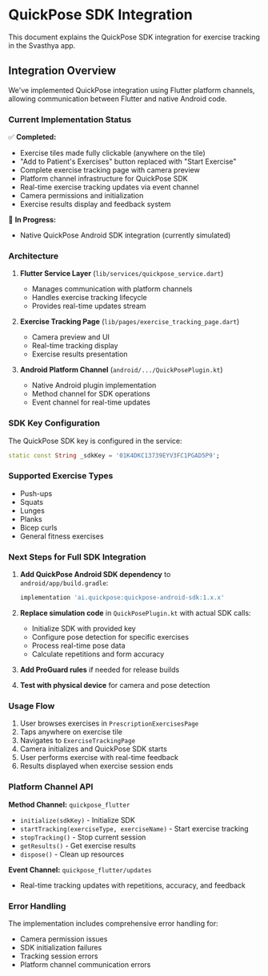 # QuickPose SDK Integration

This document explains the QuickPose SDK integration for exercise tracking in the Svasthya app.

## Integration Overview

We've implemented QuickPose integration using Flutter platform channels, allowing communication between Flutter and native Android code.

### Current Implementation Status

✅ **Completed:**
- Exercise tiles made fully clickable (anywhere on the tile)
- "Add to Patient's Exercises" button replaced with "Start Exercise"
- Complete exercise tracking page with camera preview
- Platform channel infrastructure for QuickPose SDK
- Real-time exercise tracking updates via event channel
- Camera permissions and initialization
- Exercise results display and feedback system

🚧 **In Progress:**
- Native QuickPose Android SDK integration (currently simulated)

### Architecture

1. **Flutter Service Layer** (`lib/services/quickpose_service.dart`)
   - Manages communication with platform channels
   - Handles exercise tracking lifecycle
   - Provides real-time updates stream

2. **Exercise Tracking Page** (`lib/pages/exercise_tracking_page.dart`)
   - Camera preview and UI
   - Real-time tracking display
   - Exercise results presentation

3. **Android Platform Channel** (`android/.../QuickPosePlugin.kt`)
   - Native Android plugin implementation
   - Method channel for SDK operations
   - Event channel for real-time updates

### SDK Key Configuration

The QuickPose SDK key is configured in the service:
```dart
static const String _sdkKey = '01K4DKC13739EYV3FC1PGAD5P9';
```

### Supported Exercise Types

- Push-ups
- Squats
- Lunges
- Planks
- Bicep curls
- General fitness exercises

### Next Steps for Full SDK Integration

1. **Add QuickPose Android SDK dependency** to `android/app/build.gradle`:
   ```gradle
   implementation 'ai.quickpose:quickpose-android-sdk:1.x.x'
   ```

2. **Replace simulation code** in `QuickPosePlugin.kt` with actual SDK calls:
   - Initialize SDK with provided key
   - Configure pose detection for specific exercises
   - Process real-time pose data
   - Calculate repetitions and form accuracy

3. **Add ProGuard rules** if needed for release builds

4. **Test with physical device** for camera and pose detection

### Usage Flow

1. User browses exercises in `PrescriptionExercisesPage`
2. Taps anywhere on exercise tile
3. Navigates to `ExerciseTrackingPage`
4. Camera initializes and QuickPose SDK starts
5. User performs exercise with real-time feedback
6. Results displayed when exercise session ends

### Platform Channel API

**Method Channel:** `quickpose_flutter`
- `initialize(sdkKey)` - Initialize SDK
- `startTracking(exerciseType, exerciseName)` - Start exercise tracking
- `stopTracking()` - Stop current session
- `getResults()` - Get exercise results
- `dispose()` - Clean up resources

**Event Channel:** `quickpose_flutter/updates`
- Real-time tracking updates with repetitions, accuracy, and feedback

### Error Handling

The implementation includes comprehensive error handling for:
- Camera permission issues
- SDK initialization failures
- Tracking session errors
- Platform channel communication errors